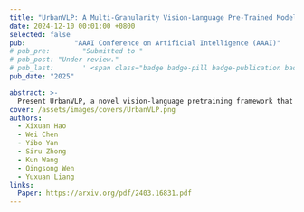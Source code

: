 ```yaml
---
title: "UrbanVLP: A Multi-Granularity Vision-Language Pre-Trained Model for Urban Indicator Prediction"
date: 2024-12-10 00:01:00 +0800
selected: false
pub:            "AAAI Conference on Artificial Intelligence (AAAI)"
# pub_pre:        "Submitted to "
# pub_post: "Under review."
# pub_last:       ' <span class="badge badge-pill badge-publication badge-success">Spotlight</span>'
pub_date: "2025"

abstract: >-
  Present UrbanVLP, a novel vision-language pretraining framework that integrates both macro and micro-level urban data and enhances interpretability through automatic text generation, achieving superior performance in urban region profiling.
cover: /assets/images/covers/UrbanVLP.png
authors:
  - Xixuan Hao
  - Wei Chen
  - Yibo Yan
  - Siru Zhong
  - Kun Wang
  - Qingsong Wen
  - Yuxuan Liang
links:
  Paper: https://arxiv.org/pdf/2403.16831.pdf
---
```

